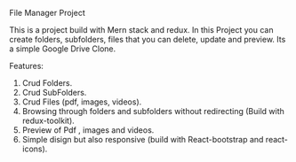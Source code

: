 File Manager Project

This is a project build with Mern stack and redux. 
In this Project you can create folders, subfolders, files that you can delete, update and preview.
Its a simple Google Drive Clone.

Features:

1. Crud Folders.
2. Crud SubFolders.
3. Crud Files (pdf, images, videos).
4. Browsing through folders and subfolders without redirecting (Build with redux-toolkit).
5. Preview of Pdf , images and videos.
6. Simple disign but also responsive (build with React-bootstrap and react-icons).
